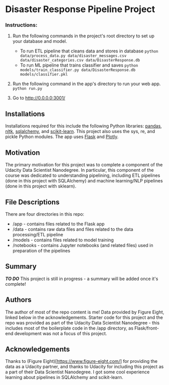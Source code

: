 # Disaster Response Pipeline Project

### Instructions:
1. Run the following commands in the project's root directory to set up your database and model.

    - To run ETL pipeline that cleans data and stores in database
        `python data/process_data.py data/disaster_messages.csv data/disaster_categories.csv data/DisasterResponse.db`
    - To run ML pipeline that trains classifier and saves
        `python models/train_classifier.py data/DisasterResponse.db models/classifier.pkl`

2. Run the following command in the app's directory to run your web app.
    `python run.py`

3. Go to http://0.0.0.0:3001/

## Installations
Installations required for this include the following Python libraries: [pandas](https://pandas.pydata.org/), [nltk](https://www.nltk.org/), [sqlalchemy](https://www.sqlalchemy.org/), and [scikit-learn](https://scikit-learn.org/stable/). This project also uses the sys, re, and pickle Python modules. The app uses [Flask](http://flask.pocoo.org/) and [Plotly](https://plot.ly/).

## Motivation
The primary motivation for this project was to complete a component of the Udacity Data Scientist Nanodegree. In particular, this component of the course was dedicated to understanding pipelining, including ETL pipelines (done in this project with SQLAlchemy) and machine learning/NLP pipelines (done in this project with sklearn).

## File Descriptions
There are four directories in this repo:
- /app - contains files related to the Flask app
- /data - contains raw data files and files related to the data processing/ETL pipeline
- /models - contains files related to model training
- /notebooks - contains Jupyter notebooks (and related files) used in preparation of the pipelines

## Summary
***TO DO*** This project is still in progress - a summary will be added once it's complete!

## Authors
The author of most of the repo content is me! Data provided by Figure Eight, linked below in the acknowledgements. Starter code for this project and the repo was provided as part of the Udacity Data Scientist Nanodegree - this includes most of the boilerplate code in the /app directory, as Flask/front-end development was not a focus of this project.

## Acknowledgements
Thanks to (Figure Eight)[https://www.figure-eight.com/] for providing the data as a Udacity partner, and thanks to Udacity for including this project as a part of their Data Scientist Nanodegree. I got some cool experience learning about pipelines in SQLAlchemy and scikit-learn.
